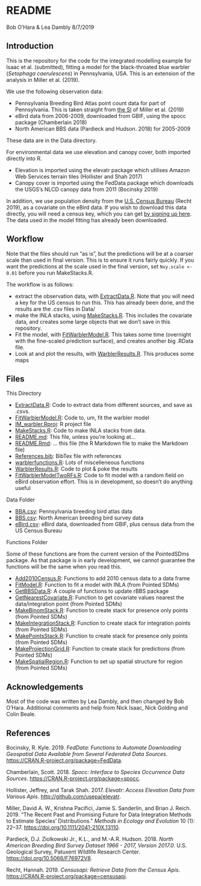 README
================
Bob O’Hara & Lea Dambly
8/7/2019

## Introduction

This is the repository for the code for the integrated modelling example
for Isaac et al. (submitted), fitting a model for the black-throated
blue warbler (*Setophaga caerulescens*) in Pennsylvania, USA. This is an
extension of the analysis in Miller et al. (2019).

We use the following observation data:

  - Pennsylvania Breeding Bird Atlas point count data for part of
    Pennsylvania. This is taken straight from [the
    SI](https://besjournals.onlinelibrary.wiley.com/action/downloadSupplement?doi=10.1111%2F2041-210X.13110&file=mee313110-sup-0001-supplementA.zip)
    of Miller et al. (2019)
  - eBird data from 2006-2009, downloaded from GBIF, using the spocc
    package (Chamberlain 2018)
  - North American BBS data (Pardieck and Hudson. 2018) for 2005-2009

These data are in the Data directory.

For environmental data we use elevation and canopy cover, both imported
directly into R.

  - Elevation is imported using the elevatr package which utilises
    Amazon Web Services terrain tiles (Hollister and Shah 2017)
  - Canopy cover is imported using the FedData package which downloads
    the USGS’s NLCD canopy data from 2011 (Bocinsky 2019)

In addition, we use population density from the [U.S. Census
Bureau](https://www.census.gov/) (Recht 2019), as a covariate on the
eBird data. If you wish to download this data directly, you will need a
census key, which you can get [by signing up
here](https://api.census.gov/data/key_signup.html). The data used in the
model fitting has already been downloaded.

## Workflow

Note that the files should run “as is”, but the predictions will be at a
coarser scale than used in final version. This is to ensure it runs
fairly quickly. If you want the predictions at the scale used in the
final version, set `Nxy.scale <- 0.01` before you run MakeStacks.R.

The workflow is as follows:

  - extract the observation data, with [ExtractData.R](ExtractData.R).
    Note that you will need a key for the US census to run this. This
    has already been done, and the results are the .csv files in Data/
  - make the INLA stacks, using [MakeStacks.R](MakeStacks.R). This
    includes the covariate data, and creates some large objects that we
    don’t save in this repository.
  - Fit the model, with [FitWarblerModel.R](FitWarblerModel.R). This
    takes some time (overnight with the fine-scaled prediction surface),
    and creates another big .RData file.
  - Look at and plot the results, with
    [WarblerResults.R](WarblerResults.R). This produces some maps

## Files

This Directory

  - [ExtractData.R](ExtractData.R): Code to extract data from different
    sources, and save as .csvs.
  - [FitWarblerModel.R](FitWarblerModel.R): Code to, um, fit the warbler
    model
  - [IM\_warbler.Rproj](IM_warbler.Rproj): R project file
  - [MakeStacks.R](MakeStacks.R): Code to make INLA stacks from data.
  - [README.md](README.md): This file, unless you’re looking at…
  - [README.Rmd](README.Rmd): … this file (the R Markdown file to make
    the Markdown file)
  - [References.bib](References.bib): BibTex file with references
  - [warblerfunctions.R](warblerfunctions.R): Lots of miscelleneous
    functions
  - [WarblerResults.R](WarblerResults.R): Code to plot & poke the
    results
  - [FitWarblerModelTwoRFs.R](FitWarblerModelTwoRFs.R): Code to fit
    model with a random field on eBird observation effort. This is in
    development, so doesn’t do anything useful

Data Folder

  - [BBA.csv](Data/BBA.csv): Pennsylvania breeding bird atlas data
  - [BBS.csv](Data/BBS.csv): North American breeding bird survey data
  - [eBird.csv](Data/eBird.csv): eBird data, downloaded from GBIF, plus
    census data from the US Census Bureau

Functions Folder

Some of these functions are from the current version of the PointedSDms
package. As that package is in early development, we cannot guarantee
the functions will be the same when you read this.

  - [Add2010Census.R](Functions/Add2010Census.R): Functions to add 2010
    census data to a data frame
  - [FitModel.R](Functions/FitModel.R): Function to fit a model with
    INLA (from Pointed SDMs)
  - [GetBBSData.R](Functions/GetBBSData.R): A couple of functions to
    update rBBS package
  - [GetNearestCovariate.R](Functions/GetNearestCovariate.R): Function
    to get covariate values nearest the data/integration point (from
    Pointed SDMs)
  - [MakeBinomStack.R](Functions/MakeBinomStack.R): Function to create
    stack for presence only points (from Pointed SDMs)
  - [MakeIntegrationStack.R](Functions/MakeIntegrationStack.R): Function
    to create stack for integration points (from Pointed SDMs)
  - [MakePointsStack.R](Functions/MakePointsStack.R): Function to create
    stack for presence only points (from Pointed SDMs)
  - [MakeProjectionGrid.R](Functions/MakeProjectionGrid.R): Function to
    create stack for predictions (from Pointed SDMs)
  - [MakeSpatialRegion.R](Functions/MakeSpatialRegion.R): Function to
    set up spatial structure for region (from Pointed SDMs)

## Acknowledgements

Most of the code was written by Lea Dambly, and then changed by Bob
O’Hara. Additional comments and help from Nick Isaac, Nick Golding and
Colin Beale.

## References

<div id="refs" class="references">

<div id="ref-FedData">

Bocinsky, R. Kyle. 2019. *FedData: Functions to Automate Downloading
Geospatial Data Available from Several Federated Data Sources*.
<https://CRAN.R-project.org/package=FedData>.

</div>

<div id="ref-Spocc">

Chamberlain, Scott. 2018. *Spocc: Interface to Species Occurrence Data
Sources*. <https://CRAN.R-project.org/package=spocc>.

</div>

<div id="ref-elevatr">

Hollister, Jeffrey, and Tarak Shah. 2017. *Elevatr: Access Elevation
Data from Various Apis*. <http://github.com/usepa/elevatr>.

</div>

<div id="ref-Miller2019">

Miller, David A. W., Krishna Pacifici, Jamie S. Sanderlin, and Brian J.
Reich. 2019. “The Recent Past and Promising Future for Data Integration
Methods to Estimate Species’ Distributions.” *Methods in Ecology and
Evolution* 10 (1): 22–37. <https://doi.org/10.1111/2041-210X.13110>.

</div>

<div id="ref-NABBS">

Pardieck, D.J. Ziolkowski Jr., K.L., and M.-A.R. Hudson. 2018. *North
American Breeding Bird Survey Dataset 1966 - 2017, Version 2017.0.* U.S.
Geological Survey, Patuxent Wildlife Research Center.
<https://doi.org/10.5066/F76972V8>.

</div>

<div id="ref-censusapi">

Recht, Hannah. 2019. *Censusapi: Retrieve Data from the Census Apis*.
<https://CRAN.R-project.org/package=censusapi>.

</div>

</div>
